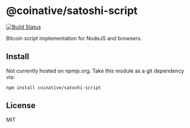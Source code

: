 # @coinative/satoshi-script

[![Build Status](https://travis-ci.org/coinative/satoshi-script.svg?branch=master)](https://travis-ci.org/coinative/satoshi-script)

Bitcoin script implementation for NodeJS and browsers.

## Install

Not currently hosted on npmjs.org. Take this module as a git dependency via:

```
npm install coinative/satoshi-script
```

## License

MIT
